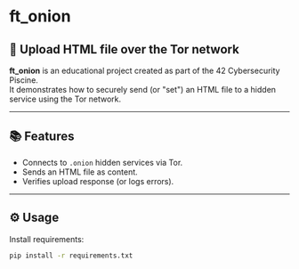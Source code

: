 # ft_onion

## 🧅 Upload HTML file over the Tor network

**ft_onion** is an educational project created as part of the 42 Cybersecurity Piscine.  
It demonstrates how to securely send (or "set") an HTML file to a hidden service using the Tor network.

---

## 📚 Features
- Connects to `.onion` hidden services via Tor.
- Sends an HTML file as content.
- Verifies upload response (or logs errors).

---

## ⚙️ Usage

Install requirements:
```bash
pip install -r requirements.txt
